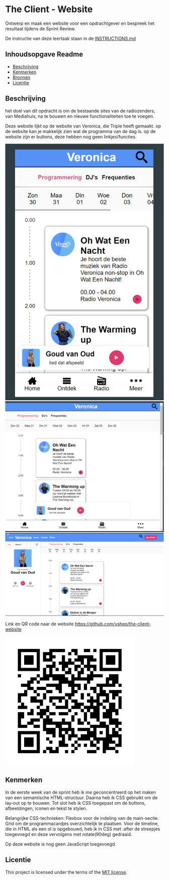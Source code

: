 # The Client - Website

Ontwerp en maak een website voor een opdrachtgever en bespreek het resultaat tijdens de Sprint Review.

De instructie van deze leertaak staan in de [INSTRUCTIONS.md](https://github.com/fdnd-task/the-client-website/blob/main/docs/INSTRUCTIONS.md)



## Inhoudsopgave Readme

  * [Beschrijving](#beschrijving)
  * [Kenmerken](#kenmerken)
  * [Bronnen](#bronnen)
  * [Licentie](#licentie)

## Beschrijving
<!-- het doel -->
het doel van dit opdracht is om de bestaande sites van de radiozenders, van Mediahuis, na te bouwen en nieuwe functionaliteiten toe te voegen.
<!-- In de Beschrijving staat hoe je project er uit ziet, hoe het werkt en wat je er mee kan. -->
Deze website lijkt op de website van Veronica, die Triple heeft gemaakt.
op de website kan je makkelijk zien wat de programma van de dag is.
op de website zijn er buttons, deze hebben nog geen linkjes/functies.

![My Image](./assets/mobile_version.png)
![My Image](./assets/tablet_version.png)
![My Image](./assets/laptop_version.png)
<!-- Voeg een mooie poster visual toe 📸 -->
<!-- Voeg een link toe naar Github Pages 🌐-->
Link en QR code naar de website
https://github.com/vsheo/the-client-website

![My Image](./assets/website_qr.png)


## Kenmerken
<!-- Bij Kenmerken staat welke technieken zijn gebruikt en hoe. Wat is de HTML structuur? Wat zijn de belangrijkste dingen in CSS? Wat is er met Javascript gedaan en hoe? Misschien heb je een framwork of library gebruikt? -->
In de eerste week van de sprint heb ik me geconcentreerd op het maken van een semantische HTML-structuur. Daarna heb ik CSS gebruikt om de lay-out op te bouwen. Tot slot heb ik CSS toegepast om de buttons, afbeeldingen, iconen en tekst te stylen.

Belangrijke CSS-technieken:
Flexbox voor de indeling van de main-sectie.
Grid om de programmacardjes overzichtelijk te plaatsen.
Voor de timeline, die in HTML als een ol is opgebouwd, heb ik in CSS met :after de streepjes toegevoegd en deze vervolgens met rotate(90deg) gedraaid.

Op deze website is nog geen JavaScript toegevoegd.


## Licentie
This project is licensed under the terms of the [MIT license](./LICENSE).